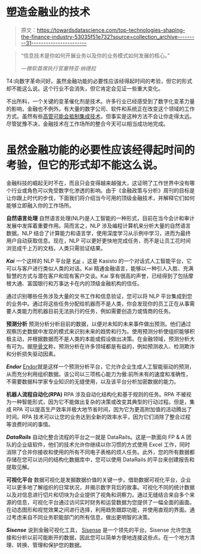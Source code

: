 # 塑造金融业的技术

> 原文：<https://towardsdatascience.com/top-technologies-shaping-the-finance-industry-53035f51e732?source=collection_archive---------31----------------------->

> “信息技术是你如何开展业务以及你的业务模式如何发展的核心。”
> 
> *—微软首席执行官塞特亚·纳德拉*

T4:向数字革命问好。虽然金融功能的必要性应该经得起时间的考验，但它的形式却不能这么说。这个行业不会消失，但它肯定会见证一些重大变化。

不出所料，一个关键的变革催化剂是技术。许多行业已经感受到了数字化变革力量的影响，金融也不例外。有大量的数字公司、软件和系统正在改变这个领域的工作方式。虽然有些[高管可能会抵制集成技术](https://www.fpaweekly.com/post/embracing-change-fp-a-s-modern-facelift)，但事实是这种方法不会让你走得太远。尽管犹豫不决，金融技术在工作场所的整合今天可以相当成功地完成。

# 虽然金融功能的必要性应该经得起时间的考验，但它的形式却不能这么说。

金融科技的崛起无时不在，而且只会变得越来越强大，这证明了工作世界中没有哪个行业或角色可以免受数字化渗透的影响。由于《金融政策与分析》周刊的目标是让你跟上时代的步伐，下面我们将介绍当今可用的顶级金融技术，并解释它们如何能够立即融入你的工作场所。

**自然语言处理** 自然语言处理(NLP)是人工智能的一种形式，目前在当今会计和审计发展中发挥着重要作用。简而言之，NLP 涉及编程计算机来分析大量的自然语言数据。NLP 结合了计算能力和语言学，使用深度学习从示例中学习，进而为最终用户自动获取信息。现在，NLP 可以更好更快地完成任务，而不是让员工花时间浏览成千上万的文档，人类只需验证结果。

***Kai***
一个这样的 NLP 平台是 [Kai](https://kasisto.com/kai/) ，这是 Kasisto 的一个对话式人工智能平台，它可以与客户进行类似人类的对话。Kai 精通金融语言，能够以一种引人入胜、充满智慧的方式与潜在客户和现有客户交谈。Kai 享有很高的声誉，已经得到了包括摩根大通、富国银行和万事达卡在内的顶级金融机构的信任。

通过识别哪些任务涉及大量的文书工作和信息验证，您可以将 NLP 平台集成到您的业务中。通过将这些任务分配给机器而不是人类，你会发现你的员工正在从事需要人类能力而机器目前无法执行的任务，例如需要创造力或情商的任务。

**预测分析**
预测分析分析目前的数据，以便对未知的未来事件做出预测。他们通过观察历史数据中发现的模式来识别未来的趋势和行为。使用预测分析使组织能够积极主动，并根据数据而不是人类的本能或假设做出决策。在金融领域，预测分析大有可为。据[甲骨文](https://go.oracle.com/how-predictive-analytics-helps-finance-teams-get-ahead)称，预测分析在许多领域都是有益的，例如预测收入、检测欺诈和分析损失驱动因素。

***Endor***
[Endor](https://www.endor.com/)就是这样一个预测分析平台，它允许企业生成人工智能驱动的预测，从而充分利用组织数据。该公司以三项核心能力为傲:前所未有的速度和准确性，不需要数据科学家专业知识的无缝使用，以及该平台分析加密数据的能力。

**机器人流程自动化(RPA)** RPA 涉及自动化结构化和基于规则的任务。RPA 不被视为一种智能形式，因为它不能做出复杂的决策或改变其典型的行动过程。但是，集成 RPA 可以提高生产效率并极大地节省时间，因为它为更高附加值的活动腾出了时间。RPA 技术可以让您的业务达到全新的效率水平，因为它们消除了整合过程等浪费时间的事情。

***DataRails***
自动化整合流程的平台之一就是 DataRails。这是一款面向 FP & A 团队的企业级软件，他们的技术允许你继续以你习惯的方式使用 Excel 工作，同时消除了合并你接收和使用的所有不同电子表格的烦人任务。此外，您的所有数据都存储在您可以访问的结构化数据库中，您可以使用 DataRails 的平台来创建报告和提取见解。

**可视化平台** 数据可视化是发掘数据价值的关键一步。借助数据可视化平台，企业可以更多地了解组织的日常状况，并揭示数字背后的故事。可视化不同的统计数据以及对信息进行切片和切块为企业提供了视角和洞察力。通过无缝结合来自多个来源的信息，可视化平台通过访问实时财务和运营数据为您提供了一幅全面的画面。在动态图形和视觉效果之间进行选择，利用趋势跟踪功能，并使用直观的界面。通过考虑来自不同业务职能部门的所有信息，做出更明智的决策。

***Sisense***
说到金融可视化工具， [Sisense](https://www.sisense.com/home/finance/?rtp=true) 是一个领先的平台。Sisense 允许您连接和分析以前可能断开的数据，因此您可以简单方便地连接这些点。在一个地方清理、转换、管理和保护您的数据。